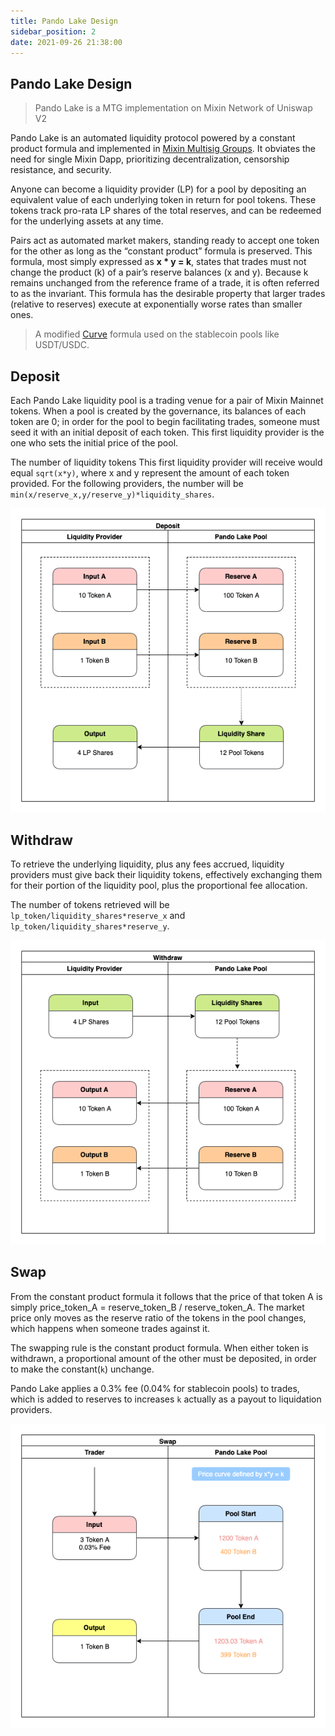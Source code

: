 ```yaml
---
title: Pando Lake Design
sidebar_position: 2
date: 2021-09-26 21:38:00
---
```


## Pando Lake Design

> Pando Lake is a MTG implementation on Mixin Network of Uniswap V2

Pando Lake is an automated liquidity protocol powered by a constant product formula and implemented in [Mixin Multisig Groups](https://developers.mixin.one/document/mainnet/mtg/overview). It obviates the need for single Mixin Dapp, prioritizing decentralization, censorship resistance, and security.

Anyone can become a liquidity provider (LP) for a pool by depositing an equivalent value of each underlying token in return for pool tokens. These tokens track pro-rata LP shares of the total reserves, and can be redeemed for the underlying assets at any time.

Pairs act as automated market makers, standing ready to accept one token for the other as long as the “constant product” formula is preserved. This formula, most simply expressed as **x * y = k**, states that trades must not change the product (k) of a pair’s reserve balances (x and y). Because k remains unchanged from the reference frame of a trade, it is often referred to as the invariant. This formula has the desirable property that larger trades (relative to reserves) execute at exponentially worse rates than smaller ones.

> A modified [Curve](https://curve.fi) formula used on the stablecoin pools like USDT/USDC.

## Deposit

Each Pando Lake liquidity pool is a trading venue for a pair of Mixin Mainnet tokens. When a pool is created by the governance, its balances of each token are 0; in order for the pool to begin facilitating trades, someone must seed it with an initial deposit of each token. This first liquidity provider is the one who sets the initial price of the pool.

The number of liquidity tokens This first liquidity provider will receive would equal ```sqrt(x*y)```, where x and y represent the amount of each token provided. For the following providers, the number will be ```min(x/reserve_x,y/reserve_y)*liquidity_shares```.

![deposit](./assets/pando_lake_deposit.png)

## Withdraw

To retrieve the underlying liquidity, plus any fees accrued, liquidity providers must give back their liquidity tokens, effectively exchanging them for their portion of the liquidity pool, plus the proportional fee allocation.

The number of tokens retrieved will be ```lp_token/liquidity_shares*reserve_x``` and ```lp_token/liquidity_shares*reserve_y```.

![withdraw](./assets/pando_lake_withdraw.png)

## Swap

From the constant product formula it follows that the price of that token A is simply price_token_A = reserve_token_B / reserve_token_A. The market price only moves as the reserve ratio of the tokens in the pool changes, which happens when someone trades against it.

The swapping rule is the constant product formula. When either token is withdrawn, a proportional amount of the other must be deposited, in order to make the constant(```k```) unchange.

Pando Lake applies a 0.3% fee (0.04% for stablecoin pools) to trades, which is added to reserves to increases ```k``` actually as a payout to liquidation providers.

![swap](./assets/pando_lake_swap.png)
